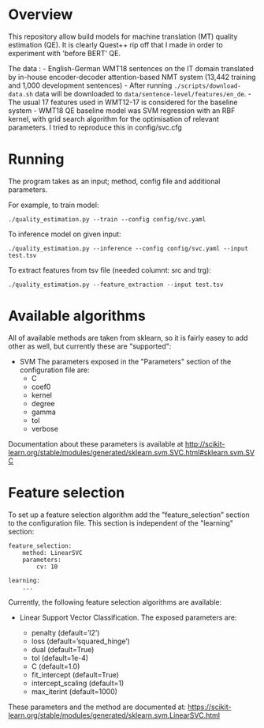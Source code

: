 Overview
========
This repository allow build models for machine translation (MT) quality estimation (QE).
It is clearly Quest++ rip off that I made in order to experiment with 'before BERT' QE.

The data :
    - English-German WMT18 sentences on the IT domain translated by in-house
      encoder-decoder attention-based NMT system (13,442 training and 1,000 development
      sentences)
    - After running `./scripts/download-data.sh` data will be downloaded to
      `data/sentence-level/features/en_de`.
    - The usual 17 features used in WMT12-17 is considered for the baseline system
    - WMT18 QE baseline model was SVM regression with an RBF kernel, with grid search
      algorithm for the optimisation of relevant parameters. I tried to reproduce this
      in config/svc.cfg


Running
=======
The program takes as an input; method, config file and additional parameters.

For example, to train model:
```
./quality_estimation.py --train --config config/svc.yaml
```

To inference model on given input:
```
./quality_estimation.py --inference --config config/svc.yaml --input test.tsv
```

To extract features from tsv file (needed columnt: src and trg):
```
./quality_estimation.py --feature_extraction --input test.tsv
```


Available algorithms
====================
All of available methods are taken from sklearn, so it is fairly easey to add other
as well, but currently these are "supported":

* SVM
The parameters exposed in the "Parameters" section of the configuration file are:
    - C
    - coef0
    - kernel
    - degree
    - gamma
    - tol
    - verbose

Documentation about these parameters is available at
http://scikit-learn.org/stable/modules/generated/sklearn.svm.SVC.html#sklearn.svm.SVC


Feature selection
=================
To set up a feature selection algorithm add the "feature_selection" section to the
configuration file. This section is independent of the "learning" section:

```
feature_selection:
    method: LinearSVC
    parameters:
        cv: 10

learning:
    ...
```

Currently, the following feature selection algorithms are available:

* Linear Support Vector Classification. The exposed parameters are:

    - penalty (default=’l2’)
    - loss (default=’squared_hinge’)
    - dual (default=True)
    - tol (default=1e-4)
    - C (default=1.0)
    - fit_intercept (default=True)
    - intercept_scaling (default=1)
    - max_iterint (default=1000)

These parameters and the method are documented at:
https://scikit-learn.org/stable/modules/generated/sklearn.svm.LinearSVC.html
